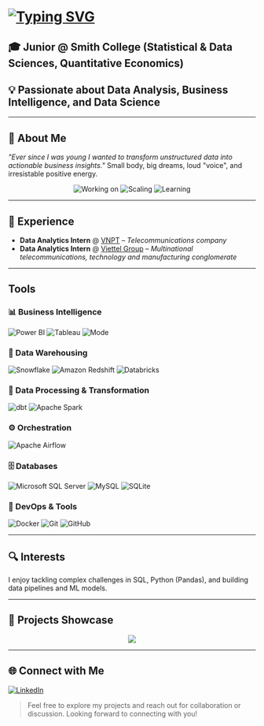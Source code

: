 # [![Typing SVG](https://readme-typing-svg.demolab.com?font=Inconsolata&weight=500&size=50&duration=1500&pause=50&color=FFFFFF&multiline=true&repeat=false&width=1300&height=140&lines=Hi+there+%E2%9C%A8+%2C;I%27m+Mia+%28Tran)](https://git.io/typing-svg)

## 🎓 Junior @ Smith College (Statistical & Data Sciences, Quantitative Economics)  

## 💡 Passionate about Data Analysis, Business Intelligence, and Data Science

---

## 🧠 About Me

*"Ever since I was young I wanted to transform unstructured data into actionable business insights."*
Small body, big dreams, loud "voice", and irresistable positive energy.
<div align="center">

![Working on](https://img.shields.io/badge/Working%20On-EDA%20And%20Data%20Visualization-blue) 
![Scaling](https://img.shields.io/badge/Scaling-Snowflake%20%26%20Redshift-00e5ff) 
![Learning](https://img.shields.io/badge/Learning-Building%20ML%20&%20Models-orange)
</div>

---

## 💼 Experience

- **Data Analytics Intern** @ [VNPT](https://vnpt.com.vn/) – *Telecommunications company*
- **Data Analytics Intern** @ [Viettel Group](https://viettel.com.vn/en/) – *Multinational telecommunications, technology and manufacturing conglomerate*


---
## Tools
### 📊 Business Intelligence  

![Power BI](https://img.shields.io/badge/power_bi-F2C811?style=for-the-badge&logo=powerbi&logoColor=black) ![Tableau](https://img.shields.io/badge/Tableau-E97627?style=for-the-badge&logo=tableau&logoColor=white) ![Mode](https://img.shields.io/badge/Mode-1A1A1A?style=for-the-badge&logo=mode&logoColor=white)

### 🧱 Data Warehousing  

![Snowflake](https://img.shields.io/badge/snowflake-%2300E5FF?style=for-the-badge&logo=snowflake&logoColor=white) ![Amazon Redshift](https://img.shields.io/badge/Redshift-8C4FFF?style=for-the-badge&logo=amazon-aws&logoColor=white) ![Databricks](https://img.shields.io/badge/Databricks-FF3621?style=for-the-badge&logo=databricks&logoColor=white)

### 🔄 Data Processing & Transformation  

![dbt](https://img.shields.io/badge/dbt-%23FF694B?style=for-the-badge&logo=dbt&logoColor=white) ![Apache Spark](https://img.shields.io/badge/Apache%20Spark-E25A1C?style=for-the-badge&logo=apachespark&logoColor=white)


### ⚙️ Orchestration  

![Apache Airflow](https://img.shields.io/badge/Apache%20Airflow-017CEE?style=for-the-badge&logo=apacheairflow&logoColor=white)

### 🗄️ Databases  

![Microsoft SQL Server](https://img.shields.io/badge/Microsoft%20SQL%20Server-CC2927?style=for-the-badge&logo=microsoft%20sql%20server&logoColor=white) ![MySQL](https://img.shields.io/badge/MySQL-4479A1?style=for-the-badge&logo=mysql&logoColor=white) ![SQLite](https://img.shields.io/badge/SQLite-07405E?style=for-the-badge&logo=sqlite&logoColor=white) 

### 🧪 DevOps & Tools  

![Docker](https://img.shields.io/badge/Docker-0DB7ED?style=for-the-badge&logo=docker&logoColor=white)  ![Git](https://img.shields.io/badge/Git-F05033?style=for-the-badge&logo=git&logoColor=white) ![GitHub](https://img.shields.io/badge/GitHub-121011?style=for-the-badge&logo=github&logoColor=white) 

---

## 🔍 Interests

I enjoy tackling complex challenges in SQL, Python (Pandas), and  building data pipelines and ML models.

---

## 🚀 Projects Showcase  

<p align="center">
  <a href="https://github.com/MiaTran1112/spirit_airlines_dashboard">
    <img src="https://github-readme-stats.vercel.app/api/pin/?username=MiaTran1112&repo=spirit_airlines_dashboard&theme=radical" />
  </a>
</p>


---

## 🌐 Connect with Me

[![LinkedIn](https://img.shields.io/badge/LinkedIn-%230077B5.svg?logo=linkedin&logoColor=white)](https://www.linkedin.com/in/miatran1207/)
> Feel free to explore my projects and reach out for collaboration or discussion. Looking forward to connecting with you!
